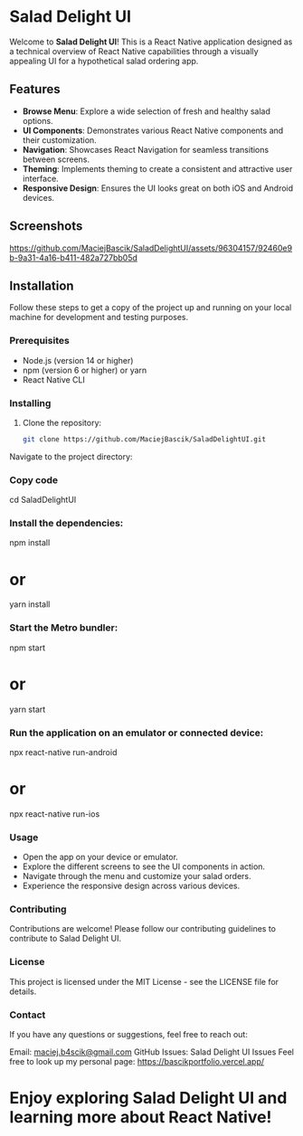 # Salad Delight UI

Welcome to **Salad Delight UI**! This is a React Native application designed as a technical overview of React Native capabilities through a visually appealing UI for a hypothetical salad ordering app.

## Features

- **Browse Menu**: Explore a wide selection of fresh and healthy salad options.
- **UI Components**: Demonstrates various React Native components and their customization.
- **Navigation**: Showcases React Navigation for seamless transitions between screens.
- **Theming**: Implements theming to create a consistent and attractive user interface.
- **Responsive Design**: Ensures the UI looks great on both iOS and Android devices.

## Screenshots

https://github.com/MaciejBascik/SaladDelightUI/assets/96304157/92460e9b-9a31-4a16-b411-482a727bb05d

## Installation

Follow these steps to get a copy of the project up and running on your local machine for development and testing purposes.

### Prerequisites

- Node.js (version 14 or higher)
- npm (version 6 or higher) or yarn
- React Native CLI

### Installing

1. Clone the repository:

   ```sh
   git clone https://github.com/MaciejBascik/SaladDelightUI.git
Navigate to the project directory:

### Copy code

cd SaladDelightUI

### Install the dependencies:

npm install
# or
yarn install

### Start the Metro bundler:

npm start
# or
yarn start

### Run the application on an emulator or connected device:

npx react-native run-android
# or
npx react-native run-ios

### Usage

- Open the app on your device or emulator.
- Explore the different screens to see the UI components in action.
- Navigate through the menu and customize your salad orders.
- Experience the responsive design across various devices.
  
### Contributing

Contributions are welcome! Please follow our contributing guidelines to contribute to Salad Delight UI.

### License

This project is licensed under the MIT License - see the LICENSE file for details.

### Contact

If you have any questions or suggestions, feel free to reach out:

Email: maciej.b4scik@gmail.com
GitHub Issues: Salad Delight UI Issues
Feel free to look up my personal page: https://bascikportfolio.vercel.app/

# Enjoy exploring Salad Delight UI and learning more about React Native!
